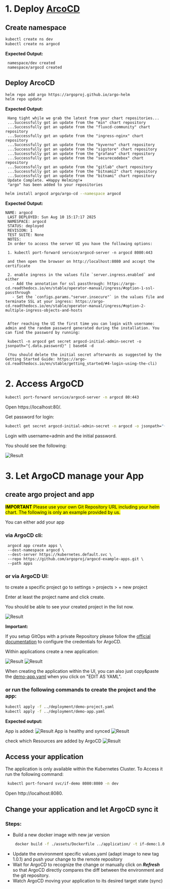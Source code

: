 # 1. Deploy [ArcoCD](https://argo-cd.readthedocs.io/en/stable/)


## Create namespace
   ```bash
   kubectl create ns dev
   kubectl create ns argocd
   ```

**Expected Output:**

   ```
    namespace/dev created
    namespace/argocd created
   ```
## Deploy ArcoCD
   ```bash
   helm repo add argo https://argoproj.github.io/argo-helm
   helm repo update
   ```
**Expected Output:**
   ```
    Hang tight while we grab the latest from your chart repositories...
    ...Successfully got an update from the "min" chart repository
    ...Successfully got an update from the "fluxcd-community" chart repository
    ...Successfully got an update from the "ingress-nginx" chart repository
    ...Successfully got an update from the "kyverno" chart repository
    ...Successfully got an update from the "sigstore" chart repository
    ...Successfully got an update from the "grafana" chart repository
    ...Successfully got an update from the "securecodebox" chart repository
    ...Successfully got an update from the "gitlab" chart repository
    ...Successfully got an update from the "bitnami2" chart repository
    ...Successfully got an update from the "bitnami" chart repository
    Update Complete. ⎈Happy Helming!⎈
    "argo" has been added to your repositories

   ```

   ```bash
   helm install argocd argo/argo-cd --namespace argocd 
   ```

**Expected Output:**
   ```
   NAME: argocd
    LAST DEPLOYED: Sun Aug 10 15:17:17 2025
    NAMESPACE: argocd
    STATUS: deployed
    REVISION: 1
    TEST SUITE: None
    NOTES:
    In order to access the server UI you have the following options:

    1. kubectl port-forward service/argocd-server -n argocd 8080:443

    and then open the browser on http://localhost:8080 and accept the certificate

    2. enable ingress in the values file `server.ingress.enabled` and either
      - Add the annotation for ssl passthrough: https://argo-cd.readthedocs.io/en/stable/operator-manual/ingress/#option-1-ssl-passthrough
      - Set the `configs.params."server.insecure"` in the values file and terminate SSL at your ingress: https://argo-cd.readthedocs.io/en/stable/operator-manual/ingress/#option-2-multiple-ingress-objects-and-hosts


    After reaching the UI the first time you can login with username: admin and the random password generated during the installation. You can find the password by running:

    kubectl -n argocd get secret argocd-initial-admin-secret -o jsonpath="{.data.password}" | base64 -d

    (You should delete the initial secret afterwards as suggested by the Getting Started Guide: https://argo-cd.readthedocs.io/en/stable/getting_started/#4-login-using-the-cli)

   ```


# 2. Access ArgoCD


   ```bash
   kubectl port-forward service/argocd-server -n argocd 80:443
   ```

Open https://localhost:80/.

Get password for login:

   ```bash
   kubectl get secret argocd-initial-admin-secret -n argocd -o jsonpath="{.data.password}" | %{ [System.Text.Encoding]::UTF8.GetString([System.Convert]::FromBase64String($_)) }
   ```

Login with username=admin and the initial password.

You should see the following:

![Result](./assets/images/argocd-ui.png)

# 3. Let ArgoCD manage your App

## create argo project and app

<mark>**IMPORTANT** 
Please use your own Git Repository URL including your helm chart. The following is only an example provided by us.
</mark>

You can either add your app 

### via ArgoCD cli:

   ```
    argocd app create apps \
    --dest-namespace argocd \
    --dest-server https://kubernetes.default.svc \
    --repo https://github.com/argoproj/argocd-example-apps.git \
    --path apps  
   ```

### or via ArgoCD UI:

to create a specific project go to settings > projects > + new project

Enter at least the project name and click create.

You should be able to see your created project in the list now.

![Result](./assets/images/argocd-ui-settings-projects.png)

**Important:**

If you setup GitOps with a private Repository please follow the [official documentation](https://argo-cd.readthedocs.io/en/stable/user-guide/private-repositories/) to configure the credentials for ArgoCD.


Within applications create a new application:

![Result](./assets/images/argocd-ui-create-app1.png)
![Result](./assets/images/argocd-ui-create-app2.png)

When creating the application within the UI, you can also just copy&paste the [demo-app.yaml](../deployment/demo-app.yaml) when you click on "EDIT AS YAML".

### or run the following commands to create the project and the app: 

   ```bash
   kubectl apply -f ../deployment/demo-project.yaml
   kubectl apply -f ../deployment/demo-app.yaml
   ```

**Expected output:**

App is added:
![Result](./assets/images/argocd-ui-manage-app1.png)
App is healthy and synced
![Result](./assets/images/argocd-ui-manage-app2.png)

check which Resources are added by ArgoCD
![Result](./assets/images/argocd-ui-app-details.png)

## Access your application
The application is only available within the Kubernetes Cluster. To Access it run the following command:

   ```bash
    kubectl port-forward svc/if-demo 8080:8080 -n dev
   ```
Open http://localhost:8080.

## Change your application and let ArgoCD sync it

### Steps:

* Build a new docker image with new jar version
   ```bash
    docker build -f ./assets/Dockerfile ../application/ -t if-demo:1.0.1
   ```
* Update the environment specific values.yaml (adapt image to new tag 1.0.1) and push your change to the remote repository
* Wait for ArgoCD to recognize the change or manually click on ***Refresh*** so that ArgoCD directly compares the diff between the environment and the git repository.
* Watch ArgoCD moving your application to its desired target state (sync)


